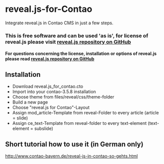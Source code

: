 # reveal.js-for-Contao
Integrate reveal.js in Contao CMS in just a few steps.


### This is free software and can be used 'as is', for license of reveal.js please visit <a href="https://github.com/hakimel/reveal.js" target="_blank">reveal.js repository on GitHub</a> 


#### For questions concerning the license, installation or options of reveal.js please read <a href="https://github.com/hakimel/reveal.js" target="_blank">reveal.js repository on GitHub</a> 


## Installation

- Download reveal.js_for_contao.cto
- Import into your contao-3.5.8 installation
- Choose theme from files/reveal/css/theme-folder
- Build a new page
- Choose "reveal.js for Contao"-Layout
- Assign mod_article-Template from reveal-Folder to every article (article = slide)
- Assign ce_text-Template from reveal-folder to every text-element (text-element = subslide)


## Short tutorial how to use it (in German only)

<a href="http://www.contao-bayern.de/reveal-js-in-contao-so-gehts.html" target="_blank">http://www.contao-bayern.de/reveal-js-in-contao-so-gehts.html</a>
